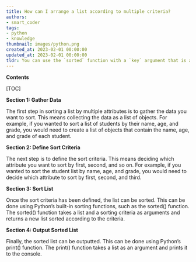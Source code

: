 ```yaml
---
title: How can I arrange a list according to multiple criteria?
authors:
- smart_coder
tags:
- python
- knowledge
thumbnail: images/python.png
created_at: 2023-02-01 00:00:00
updated_at: 2023-02-01 00:00:00
tldr: You can use the `sorted` function with a `key` argument that is a tuple of attributes to sort by.
---
```


**Contents**

[TOC]

**Section 1: Gather Data**

The first step in sorting a list by multiple attributes is to gather the data you want to sort. This means collecting the data as a list of objects. For example, if you wanted to sort a list of students by their name, age, and grade, you would need to create a list of objects that contain the name, age, and grade of each student.

**Section 2: Define Sort Criteria**

The next step is to define the sort criteria. This means deciding which attribute you want to sort by first, second, and so on. For example, if you wanted to sort the student list by name, age, and grade, you would need to decide which attribute to sort by first, second, and third.

**Section 3: Sort List**

Once the sort criteria has been defined, the list can be sorted. This can be done using Python’s built-in sorting functions, such as the sorted() function. The sorted() function takes a list and a sorting criteria as arguments and returns a new list sorted according to the criteria.

**Section 4: Output Sorted List**

Finally, the sorted list can be outputted. This can be done using Python’s print() function. The print() function takes a list as an argument and prints it to the console.
